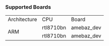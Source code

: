 ### Supported Boards

<table>
    <tr>
        <td>Architecture</td>
        <td>CPU</td>
        <td>Board</td>
    </tr>
    <tr>
        <td rowspan="10">
            ARM
        </td>
        <td>rtl8710bn</td>
        <td>amebaz_dev</td>
    </tr>
    <tr>
        <td>rtl8710bn</td>
        <td>amebaz_dev</td>
    </tr>
</table>